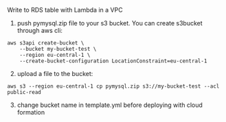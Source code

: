 Write to RDS table with Lambda in a VPC

1. push pymysql.zip file to your s3 bucket. You can create s3bucket through aws cli:

```
aws s3api create-bucket \
    --bucket my-bucket-test \
    --region eu-central-1 \
    --create-bucket-configuration LocationConstraint=eu-central-1
```

2. upload a file to the bucket:
```
aws s3 --region eu-central-1 cp pymysql.zip s3://my-bucket-test --acl public-read
```

3. change bucket name in template.yml before deploying with cloud formation
